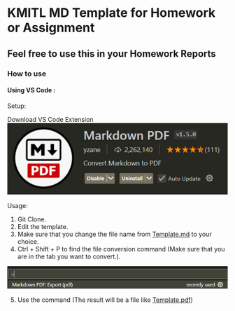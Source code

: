 # KMITL MD Template for Homework or Assignment

## Feel free to use this in your Homework Reports

### How to use

#### Using VS Code :

Setup: 

Download VS Code Extension
<img title="Extension Markdown PDF" src="./images/Markdown PDF.png">

Usage:

1. Git Clone.
2. Edit the template.
3. Make sure that you change the file name from [Template.md](Template.md) to your choice.
4. Ctrl + Shift + P to find the file conversion command (Make sure that you are in the tab you want to convert.).

<img title="Search BAr" src="./images/Search Bar.png">

5. Use the command (The result will be a file like [Template.pdf](Template.pdf))
